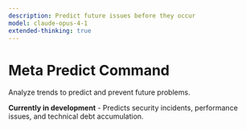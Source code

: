 ```yaml
---
description: Predict future issues before they occur
model: claude-opus-4-1
extended-thinking: true
---
```


# Meta Predict Command

Analyze trends to predict and prevent future problems.

**Currently in development** - Predicts security incidents, performance issues, and technical debt accumulation.
